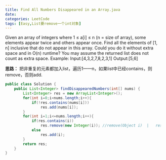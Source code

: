 ```yaml
---
title: Find All Numbers Disappeared in an Array.java
date: 
categories: LeetCode
tags: [Easy,List要remove一个int对象]
---
```

Given an array of integers where 1 ≤ a[i] ≤ n (n = size of array), some elements appear twice and others appear once.
Find all the elements of [1, n] inclusive that do not appear in this array.
Could you do it without extra space and in O(n) runtime? You may assume the returned list does not count as extra space.
Example:
Input:[4,3,2,7,8,2,3,1]
Output:[5,6]
<!-- more -->
**思路：**
把非重复的元素都加入list，遍历1——n，如果list中已经contains，则remove，否则add.
``` java
public class Solution {
    public List<Integer> findDisappearedNumbers(int[] nums) {
        List<Integer> res = new ArrayList<Integer>();
        for(int i=0;i<nums.length;i++){
            if(!res.contains(nums[i]))
                res.add(nums[i]);
        }
        for(int i=1;i<=nums.length;i++){
            if(res.contains(i))
                res.remove(new Integer(i)); //remove(Object i)  |   res.remove(i);  //remove(index) 
            else
                res.add(i);
        }
        return res;
    }
}
```

